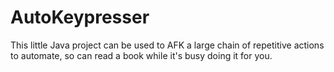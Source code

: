 # AutoKeypresser
This little Java project can be used to AFK a large chain of repetitive actions to automate, so can read a book while it's busy doing it for you.
